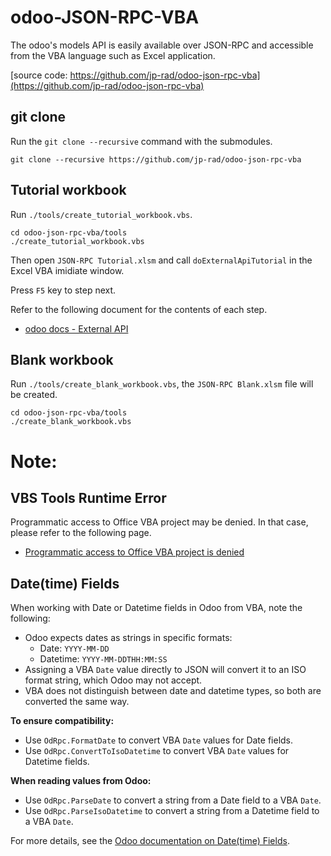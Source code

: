 # odoo-JSON-RPC-VBA
The odoo's models API is easily available over JSON-RPC and accessible from the VBA language such as Excel application.

[source code: https://github.com/jp-rad/odoo-json-rpc-vba](https://github.com/jp-rad/odoo-json-rpc-vba)

## git clone

Run the `git clone --recursive` command with the submodules.

```
git clone --recursive https://github.com/jp-rad/odoo-json-rpc-vba
```

## Tutorial workbook

Run `./tools/create_tutorial_workbook.vbs`.

```
cd odoo-json-rpc-vba/tools
./create_tutorial_workbook.vbs
```

Then open `JSON-RPC Tutorial.xlsm` and call `doExternalApiTutorial` in the Excel VBA imidiate window.

Press `F5` key to step next.

Refer to the following document for the contents of each step.

- [odoo docs - External API](https://www.odoo.com/documentation/15.0/developer/misc/api/external_api.html)

## Blank workbook

Run `./tools/create_blank_workbook.vbs`, the `JSON-RPC Blank.xlsm` file will be created.

```
cd odoo-json-rpc-vba/tools
./create_blank_workbook.vbs
```

# Note:

## VBS Tools Runtime Error

Programmatic access to Office VBA project may be  denied.  In that case, please refer to the following page.

- [Programmatic access to Office VBA project is denied](https://support.microsoft.com/en-us/topic/programmatic-access-to-office-vba-project-is-denied-960d5265-6592-9400-31bc-b2ddfb94b445)

## Date(time) Fields

When working with Date or Datetime fields in Odoo from VBA, note the following:

- Odoo expects dates as strings in specific formats:
  - Date: `YYYY-MM-DD`
  - Datetime: `YYYY-MM-DDTHH:MM:SS`
- Assigning a VBA `Date` value directly to JSON will convert it to an ISO format string, which Odoo may not accept.
- VBA does not distinguish between date and datetime types, so both are converted the same way.

**To ensure compatibility:**

- Use `OdRpc.FormatDate` to convert VBA `Date` values for Date fields.
- Use `OdRpc.ConvertToIsoDatetime` to convert VBA `Date` values for Datetime fields.

**When reading values from Odoo:**

- Use `OdRpc.ParseDate` to convert a string from a Date field to a VBA `Date`.
- Use `OdRpc.ParseIsoDatetime` to convert a string from a Datetime field to a VBA `Date`.

For more details, see the [Odoo documentation on Date(time) Fields](https://www.odoo.com/documentation/15.0/developer/reference/backend/orm.html#date-time-fields).
